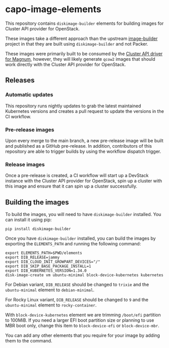 # capo-image-elements

This repository contains `diskimage-builder` elements for building images for
Cluster API provider for OpenStack.

These images take a different approach than the upstream
[image-builder](https://github.com/kubernetes-sigs/image-builder)
project in that they are built using `diskimage-builder` and not Packer.

These images were primarily built to be consumed by the
[Cluster API driver for Magnum](https://github.com/vexxhost/magnum-cluster-api),
however, they will likely generate `qcow2` images that should work directly
with the Cluster API provider for OpenStack.

## Releases

### Automatic updates

This repository runs nightly updates to grab the latest maintained Kubernetes versions
and creates a pull request to update the versions in the CI workflow.

### Pre-release images

Upon every merge to the main branch, a new pre-release image will be built and published
as a GitHub pre-release.  In addition, contributors of this repository are able to trigger
builds by using the workflow dispatch trigger.

### Release images

Once a pre-release is created, a CI workflow will start up a DevStack instance with the
Cluster API provider for OpenStack, spin up a cluster with this image and ensure that
it can spin up a cluster successfully.

## Building the images

To build the images, you will need to have `diskimage-builder` installed. You
can install it using pip:

```shell
pip install diskimage-builder
```

Once you have `diskimage-builder` installed, you can build the images by
exporting the `ELEMENTS_PATH` and running the following command:

```shell
export ELEMENTS_PATH=$PWD/elements
export DIB_RELEASE=jammy
export DIB_CLOUD_INIT_GROWPART_DEVICES="/"
export DIB_SKIP_BASE_PACKAGE_INSTALL=1
export DIB_KUBERNETES_VERSION=1.34.0
disk-image-create vm ubuntu-minimal block-device-kubernetes kubernetes
```

For Debian variant, `DIB_RELEASE` should be changed to `trixie` and the `ubuntu-minimal` element to `debian-minimal`.

For Rocky Linux variant, `DIB_RELEASE` should be changed to `9` and the `ubuntu-minimal` element to `rocky-container`.

With `block-device-kubernetes` element we are trimming `/boot/efi` partition to 100MiB. If you need a larger EFI boot partition size or planning to use MBR boot only, change this item to `block-device-efi` or `block-device-mbr`.

You can add any other elements that you require for your image by adding them
to the command.
